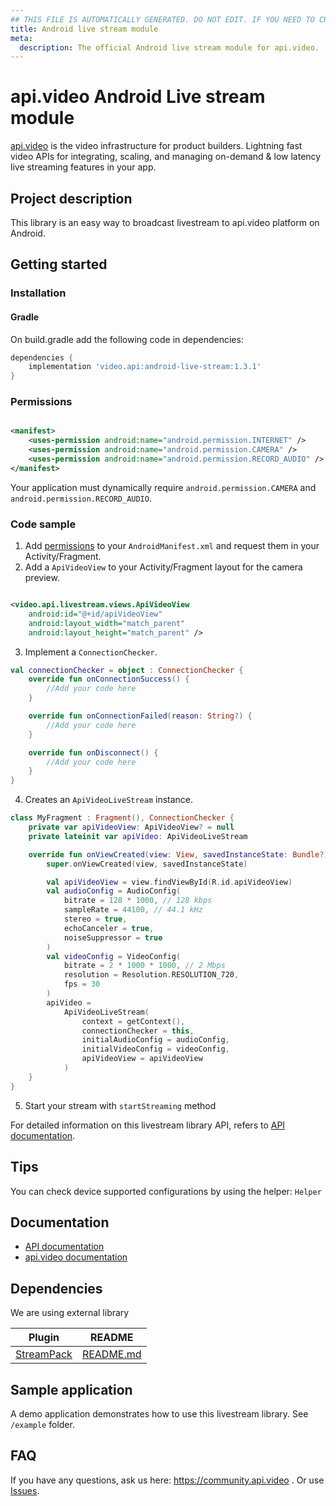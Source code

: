 ```yaml
---
## THIS FILE IS AUTOMATICALLY GENERATED. DO NOT EDIT. IF YOU NEED TO CHANGE THIS FILE,  CREATE A PR IN THE SOURCE REPOSITORY.
title: Android live stream module
meta: 
  description: The official Android live stream module for api.video. [api.video](https://api.video/) is the video infrastructure for product builders. Lightning fast video APIs for integrating, scaling, and managing on-demand & low latency live streaming features in your app.
---
```


# api.video Android Live stream module

[api.video](https://api.video/) is the video infrastructure for product builders. Lightning fast video APIs for integrating, scaling, and managing on-demand & low latency live streaming features in your app.

## Project description

This library is an easy way to broadcast livestream to api.video platform on Android.

## Getting started

### Installation

#### Gradle

On build.gradle add the following code in dependencies:

```groovy
dependencies {
    implementation 'video.api:android-live-stream:1.3.1'
}
```

### Permissions

```xml

<manifest>
    <uses-permission android:name="android.permission.INTERNET" />
    <uses-permission android:name="android.permission.CAMERA" />
    <uses-permission android:name="android.permission.RECORD_AUDIO" />
</manifest>
```

Your application must dynamically require `android.permission.CAMERA`
and `android.permission.RECORD_AUDIO`.

### Code sample

1. Add [permissions](#permissions) to your `AndroidManifest.xml` and request them in your
   Activity/Fragment.
2. Add a `ApiVideoView` to your Activity/Fragment layout for the camera preview.

```xml

<video.api.livestream.views.ApiVideoView
    android:id="@+id/apiVideoView"
    android:layout_width="match_parent"
    android:layout_height="match_parent" />
```

3. Implement a `ConnectionChecker`.

```kotlin
val connectionChecker = object : ConnectionChecker {
    override fun onConnectionSuccess() {
        //Add your code here
    }

    override fun onConnectionFailed(reason: String?) {
        //Add your code here
    }

    override fun onDisconnect() {
        //Add your code here
    }
}
```

4. Creates an `ApiVideoLiveStream` instance.

```kotlin
class MyFragment : Fragment(), ConnectionChecker {
    private var apiVideoView: ApiVideoView? = null
    private lateinit var apiVideo: ApiVideoLiveStream

    override fun onViewCreated(view: View, savedInstanceState: Bundle?) {
        super.onViewCreated(view, savedInstanceState)

        val apiVideoView = view.findViewById(R.id.apiVideoView)
        val audioConfig = AudioConfig(
            bitrate = 128 * 1000, // 128 kbps
            sampleRate = 44100, // 44.1 kHz
            stereo = true,
            echoCanceler = true,
            noiseSuppressor = true
        )
        val videoConfig = VideoConfig(
            bitrate = 2 * 1000 * 1000, // 2 Mbps
            resolution = Resolution.RESOLUTION_720,
            fps = 30
        )
        apiVideo =
            ApiVideoLiveStream(
                context = getContext(),
                connectionChecker = this,
                initialAudioConfig = audioConfig,
                initialVideoConfig = videoConfig,
                apiVideoView = apiVideoView
            )
    }
}
```

5. Start your stream with `startStreaming` method

For detailed information on this livestream library API, refers
to [API documentation](https://apivideo.github.io/api.video-android-live-stream/).

## Tips

You can check device supported configurations by using the helper: `Helper`

## Documentation

* [API documentation](https://apivideo.github.io/api.video-android-live-stream/)
* [api.video documentation](https://docs.api.video/)

## Dependencies

We are using external library

| Plugin | README |
| ------ | ------ |
| [StreamPack](https://github.com/ThibaultBee/StreamPack) | [README.md](https://github.com/ThibaultBee/StreamPack/blob/master/README.md) |

## Sample application

A demo application demonstrates how to use this livestream library. See `/example` folder.

## FAQ

If you have any questions, ask us here:  https://community.api.video . Or use [Issues].


[//]: # (These are reference links used in the body of this note and get stripped out when the markdown processor does its job. There is no need to format nicely because it shouldn't be seen. Thanks SO - http://stackoverflow.com/questions/4823468/store-comments-in-markdown-syntax)

[Issues]: <https://github.com/apivideo/api.video-android-live-stream/issues>
